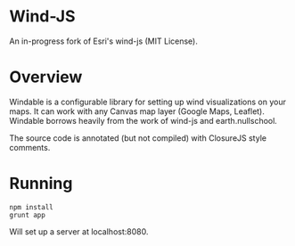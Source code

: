 # Wind-JS  

An in-progress fork of Esri's wind-js (MIT License).

# Overview

Windable is a configurable library for setting up wind visualizations on your maps.
It can work with any Canvas map layer (Google Maps, Leaflet).
Windable borrows heavily from the work of wind-js and earth.nullschool.

The source code is annotated (but not compiled) with ClosureJS style comments.

# Running

```
npm install
grunt app
```

Will set up a server at localhost:8080.